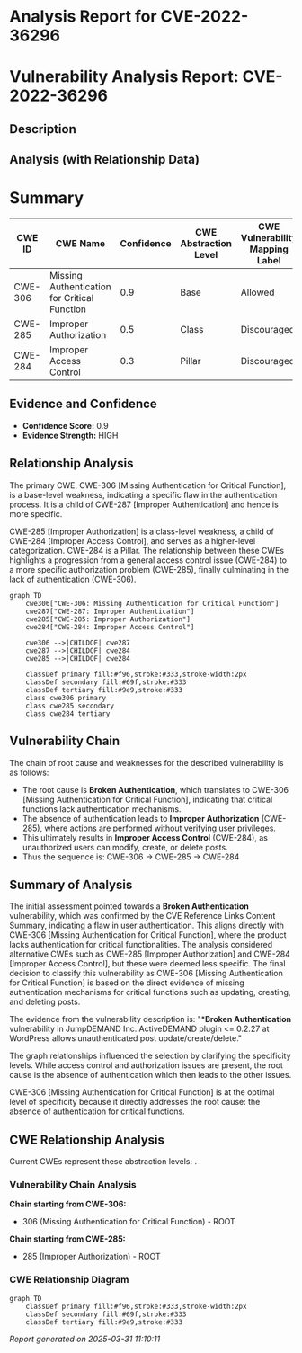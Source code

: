 # Analysis Report for CVE-2022-36296

# Vulnerability Analysis Report: CVE-2022-36296

## Description



## Analysis (with Relationship Data)

# Summary
| CWE ID | CWE Name | Confidence | CWE Abstraction Level | CWE Vulnerability Mapping Label | CWE-Vulnerability Mapping Notes |
|---|---|---|---|---|---|
| CWE-306 | Missing Authentication for Critical Function | 0.9 | Base | Allowed | Primary CWE |
| CWE-285 | Improper Authorization | 0.5 | Class | Discouraged | Secondary Candidate |
| CWE-284 | Improper Access Control | 0.3 | Pillar | Discouraged | Secondary Candidate |

## Evidence and Confidence

*   **Confidence Score:** 0.9
*   **Evidence Strength:** HIGH

## Relationship Analysis
The primary CWE, CWE-306 [Missing Authentication for Critical Function], is a base-level weakness, indicating a specific flaw in the authentication process. It is a child of CWE-287 [Improper Authentication] and hence is more specific.

CWE-285 [Improper Authorization] is a class-level weakness, a child of CWE-284 [Improper Access Control], and serves as a higher-level categorization. CWE-284 is a Pillar. The relationship between these CWEs highlights a progression from a general access control issue (CWE-284) to a more specific authorization problem (CWE-285), finally culminating in the lack of authentication (CWE-306).

```mermaid
graph TD
    cwe306["CWE-306: Missing Authentication for Critical Function"]
    cwe287["CWE-287: Improper Authentication"]
    cwe285["CWE-285: Improper Authorization"]
    cwe284["CWE-284: Improper Access Control"]

    cwe306 -->|CHILDOF| cwe287
    cwe287 -->|CHILDOF| cwe284
    cwe285 -->|CHILDOF| cwe284

    classDef primary fill:#f96,stroke:#333,stroke-width:2px
    classDef secondary fill:#69f,stroke:#333
    classDef tertiary fill:#9e9,stroke:#333
    class cwe306 primary
    class cwe285 secondary
    class cwe284 tertiary
```

## Vulnerability Chain
The chain of root cause and weaknesses for the described vulnerability is as follows:
  - The root cause is **Broken Authentication**, which translates to CWE-306 [Missing Authentication for Critical Function], indicating that critical functions lack authentication mechanisms.
  - The absence of authentication leads to **Improper Authorization** (CWE-285), where actions are performed without verifying user privileges.
  - This ultimately results in **Improper Access Control** (CWE-284), as unauthorized users can modify, create, or delete posts.
  - Thus the sequence is: CWE-306 -> CWE-285 -> CWE-284

## Summary of Analysis
The initial assessment pointed towards a **Broken Authentication** vulnerability, which was confirmed by the CVE Reference Links Content Summary, indicating a flaw in user authentication. This aligns directly with CWE-306 [Missing Authentication for Critical Function], where the product lacks authentication for critical functionalities. The analysis considered alternative CWEs such as CWE-285 [Improper Authorization] and CWE-284 [Improper Access Control], but these were deemed less specific. The final decision to classify this vulnerability as CWE-306 [Missing Authentication for Critical Function] is based on the direct evidence of missing authentication mechanisms for critical functions such as updating, creating, and deleting posts.

The evidence from the vulnerability description is: "***Broken Authentication** vulnerability in JumpDEMAND Inc. ActiveDEMAND plugin <= 0.2.27 at WordPress allows unauthenticated post update/create/delete."

The graph relationships influenced the selection by clarifying the specificity levels. While access control and authorization issues are present, the root cause is the absence of authentication which then leads to the other issues.

CWE-306 [Missing Authentication for Critical Function] is at the optimal level of specificity because it directly addresses the root cause: the absence of authentication for critical functions.


## CWE Relationship Analysis

Current CWEs represent these abstraction levels: .


### Vulnerability Chain Analysis

**Chain starting from CWE-306:**
- 306 (Missing Authentication for Critical Function) - ROOT


**Chain starting from CWE-285:**
- 285 (Improper Authorization) - ROOT



### CWE Relationship Diagram

```mermaid
graph TD
    classDef primary fill:#f96,stroke:#333,stroke-width:2px
    classDef secondary fill:#69f,stroke:#333
    classDef tertiary fill:#9e9,stroke:#333
```



*Report generated on 2025-03-31 11:10:11*
